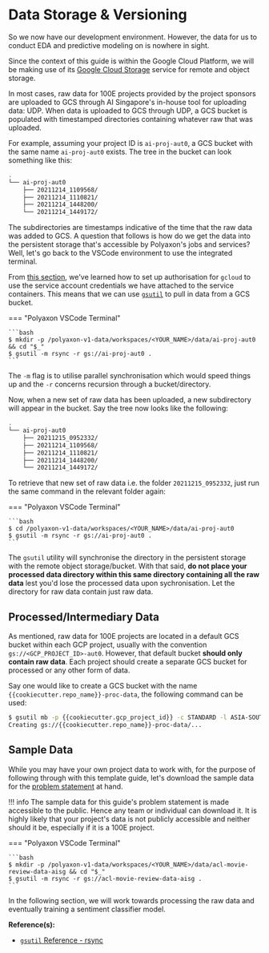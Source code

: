 # Data Storage & Versioning

So we now have our development environment. However, the data for us to
conduct EDA and predictive modeling on is nowhere in sight.

Since the context of this guide is within the Google Cloud Platform,
we will be making use of its
[Google Cloud Storage](https://cloud.google.com/storage)
service for remote and object storage.

In most cases, raw data for 100E projects provided by the project
sponsors are uploaded to GCS through AI Singapore's
in-house tool for uploading data: UDP. When data is uploaded to GCS
through UDP, a GCS bucket is populated with timestamped directories
containing whatever raw that was uploaded.

For example, assuming your project ID is `ai-proj-aut0`,
a GCS bucket with the same name `ai-proj-aut0` exists. The tree in the
bucket can look something like this:

```bash
.
└── ai-proj-aut0
    ├── 20211214_1109568/
    ├── 20211214_1110821/
    ├── 20211214_1448200/
    └── 20211214_1449172/
```

The subdirectories are timestamps indicative of the time that the raw
data was added to GCS. A question that follows is how do we get
the data into the persistent storage that's accessible by Polyaxon's
jobs and services? Well, let's go back to the VSCode environment to use
the integrated terminal.

From
[this section](./04-dev-env.md#cloud-sdk-for-development-environment),
we've learned how to set up authorisation for `gcloud`
to use the service account
credentials we have attached to the service containers.
This means that we can use
[`gsutil`](https://cloud.google.com/storage/docs/gsutil)
to pull in data from a GCS bucket.

=== "Polyaxon VSCode Terminal"

    ```bash
    $ mkdir -p /polyaxon-v1-data/workspaces/<YOUR_NAME>/data/ai-proj-aut0 && cd "$_"
    $ gsutil -m rsync -r gs://ai-proj-aut0 .
    ```

The `-m` flag is to utilise parallel synchronisation which would speed
things up and the `-r` concerns recursion through a bucket/directory.

Now, when a new set of raw data has been uploaded, a new subdirectory
will appear in the bucket. Say the tree now looks like the following:

```bash
.
└── ai-proj-aut0
    ├── 20211215_0952332/
    ├── 20211214_1109568/
    ├── 20211214_1110821/
    ├── 20211214_1448200/
    └── 20211214_1449172/
```

To retrieve that new set of raw data i.e. the folder `20211215_0952332`,
just run the same command in the relevant folder again:

=== "Polyaxon VSCode Terminal"

    ```bash
    $ cd /polyaxon-v1-data/workspaces/<YOUR_NAME>/data/ai-proj-aut0
    $ gsutil -m rsync -r gs://ai-proj-aut0 .
    ```

The `gsutil` utility will synchronise the directory in the persistent
storage with the remote object storage/bucket.
With that said, __do not place your processed data directory within
this same directory containing all the raw data__ lest you'd lose
the processed data upon sychronisation. Let the directory for raw data
contain just raw data.

## Processed/Intermediary Data

As mentioned, raw data for 100E projects are located in a default
GCS bucket within each GCP project,
usually with the convention `gs://<GCP_PROJECT_ID>-aut0`.
However, that default bucket __should only contain raw data__.
Each project should create a separate GCS bucket for processed or any
other form of data.

Say one would like to create a GCS bucket with the name
`{{cookiecutter.repo_name}}-proc-data`, the following command can
be used:

```bash
$ gsutil mb -p {{cookiecutter.gcp_project_id}} -c STANDARD -l ASIA-SOUTHEAST1 -b on gs://{{cookiecutter.repo_name}}-proc-data
Creating gs://{{cookiecutter.repo_name}}-proc-data/...
```

## Sample Data

While you may have your own project data to work with, for the purpose
of following through with this template guide, let's download
the sample data for the
[problem statement](./02-preface.md#guides-problem-statement)
at hand.

!!! info
    The sample data for this guide's problem statement is made
    accessible to the public. Hence any team or individual can download
    it. It is highly likely that your project's data is not
    publicly accessible
    and neither should it be, especially if it is a 100E project.

=== "Polyaxon VSCode Terminal"

    ```bash
    $ mkdir -p /polyaxon-v1-data/workspaces/<YOUR_NAME>/data/acl-movie-review-data-aisg && cd "$_"
    $ gsutil -m rsync -r gs://acl-movie-review-data-aisg .
    ```

In the following section, we will work towards processing the raw data
and eventually training a sentiment classifier model.

__Reference(s):__

- [`gsutil` Reference - rsync](https://cloud.google.com/storage/docs/gsutil/commands/rsync)
